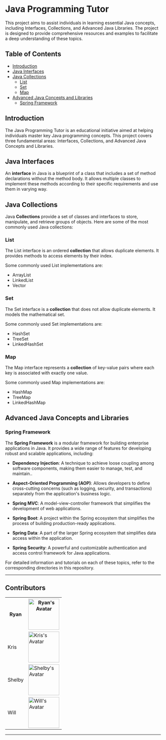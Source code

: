 # Java Programming Tutor

This project aims to assist individuals in learning essential Java concepts, including Interfaces, Collections, and Advanced Java Libraries. The project is designed to provide comprehensive resources and examples to facilitate a deep understanding of these topics.

## Table of Contents

- [Introduction](#introduction)
- [Java Interfaces](#java-interfaces)
- [Java Collections](#java-collections)
  - [List](#list)
  - [Set](#set)
  - [Map](#map)
- [Advanced Java Concepts and Libraries](#advanced-java-concepts-and-libraries)
  - [Spring Framework](#spring-framework)

## Introduction

The Java Programming Tutor is an educational initiative aimed at helping individuals master key Java programming concepts. This project covers three fundamental areas: Interfaces, Collections, and Advanced Java Concepts and Libraries.

## Java Interfaces

An **interface** in Java is a blueprint of a class that includes a set of method declarations without the method body. It allows multiple classes to implement these methods according to their specific requirements and use them in varying way.

## Java Collections

Java **Collections** provide a set of classes and interfaces to store, manipulate, and retrieve groups of objects. Here are some of the most commonly used Java collections:

### List

The List interface is an ordered **collection** that allows duplicate elements. It provides methods to access elements by their index.

Some commonly used List implementations are:
- ArrayList
- LinkedList
- Vector

### Set

The Set interface is a **collection** that does not allow duplicate elements. It models the mathematical set.

Some commonly used Set implementations are:
- HashSet
- TreeSet
- LinkedHashSet

### Map

The Map interface represents a **collection** of key-value pairs where each key is associated with exactly one value.

Some commonly used Map implementations are:
- HashMap
- TreeMap
- LinkedHashMap

## Advanced Java Concepts and Libraries

### Spring Framework

The **Spring Framework** is a modular framework for building enterprise applications in Java. It provides a wide range of features for developing robust and scalable applications, including:

- **Dependency Injection**: A technique to achieve loose coupling among software components, making them easier to manage, test, and maintain..

- **Aspect-Oriented Programming (AOP)**: Allows developers to define cross-cutting concerns (such as logging, security, and transactions) separately from the application's business logic.

- **Spring MVC**: A model-view-controller framework that simplifies the development of web applications.

- **Spring Boot**: A project within the Spring ecosystem that simplifies the process of building production-ready applications.

- **Spring Data**: A part of the larger Spring ecosystem that simplifies data access within the application.

- **Spring Security**: A powerful and customizable authentication and access control framework for Java applications.

For detailed information and tutorials on each of these topics, refer to the corresponding directories in this repository.

---

## Contributors

<table>
  <tr>
    <th>Ryan</th>
    <th><a href="https://github.com/RyanCantCode">
    <img src="https://avatars.githubusercontent.com/u/74330824?v=4" alt="Ryan's Avatar" width ="100"></a></th>
  </tr>
  <tr>
    <td>Kris</td>
    <td><a href="https://github.com/Kmcanally">
    <img src="https://avatars.githubusercontent.com/u/91687561?v=4" alt="Kris's Avatar" width ="100"></a></td>
  </tr>
  <tr>
    <td>Shelby</td>
    <td><a href="https://github.com/sboswell5">
    <img src="https://avatars.githubusercontent.com/u/125997983?v=4" alt="Shelby's Avatar" width ="100"></a></td>
  </tr>
  <tr>
    <td>Will</td>
    <td><a href="https://github.com/whughes3">
    <img src="https://avatars.githubusercontent.com/u/147770705?v=4" alt="Will's Avatar" width ="100"></a></td>
  </tr>
</table>

---
